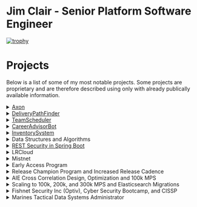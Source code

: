 
# Jim Clair - Senior Platform Software Engineer

[![trophy](https://github-profile-trophy.vercel.app/?username=ryo-ma&theme=onedark)](https://github.com/ryo-ma/github-profile-trophy)

# Projects

Below is a list of some of my most notable projects.  Some projects are proprietary and are therefore described using only with already publically available information.

<details><summary><href>
<a href="https://logrhythm.com/products/logrhythm-axon/">Axon</a></summary>


<blockquote>A proprietary greenfield rewrite of LogRhythm's core data security analytics product as a highly scalable, highly available, multi-cloud/on-prem hybrid multi-tenant security intelligence and event management system.</br> 

In 2019 two architects and I (the platform engineering lead) set out to rebuild Logrhythm's core SIEM as a cloud first platform.  For the next three years, following cloud native industry best practices, we began designing, building, testing, hiring, teaching and evangelizing the new platform while delivering on a very tight timeline.  The Axon platform went GA on Oct. 2022.</br>

I was responsible for the creation of an enterprise platform as well as hiring and leading a Team of Senor level engineers.  By the time I left we had a team of 6 engineers, a PO, and a manager.  And another team of 7 SRE engineers that we were tasked with onboarding, training and mentoring.</br>

<details><summary><b>Design Principals</b></summary><blockquote>
  
  <details><summary>GitOps, CI/CD and Infrastructure As Code</summary>
  
  <ul>
   <li>Infrastructure, pipeline, services, configuration, environments and platform should all be code.  Why? For the single source of truth, visibility, collaboration, versioning, security and auditing that a central VCS can provide.  It forces you to introduce developer tools to non-developers, which is tough but worth it in the end because it lends well to collaborating in globally distributed work force.</li>  
  <li>Atomic commits = atomic versions which enables intelligent service deployments (rollforward/rollback).</li>
  <li> Most VCS systems include deep integrations for CI/CD tools, i.e github actions to build a full SDLC out of parallelizable, on-demand, asynchronous workflows for continuously building, testing, scanning, releasing, deploying and promoting services.  The chosen CI/CD tool should allow for custom runtime.</li>
  </ul>
  </details>
  
  <details><summary>Service Design</summary>
  <ul>
  <li> The platform will combine both synchronous and asynchronous architectures with a preference given to asynchronous services that can be parallelized and stateless.  Stateless svcs are much cheaper as they can easily scale on-demand and because they have no state to track, store, or recover after an unexpected issue these services are easier and cheaper to manage.  For services that require state, the details of that state like how it is stored, retrieved, and processed should be abstracted away from any other entity outside of the service's namespace.  If another entity is dependent on knowledge derived from another service's state it should go through the services API.  Isolating access all stateful service's data to an audited API we can better enforce security policies, schemas and validations around how that information will be shared and referred to while keeping other REST clients unaware of the details of how the data or algorithms functioned internal to the service.</li>
  <li> The chosen language must be widely used in enterprise computing</li>
  </ul>
  </details>
    
  <details><summary>API First</summary>
  <ul>
  <li> The platform should be able to receive and respond quickly to very large fluctuating volumes of data from remote connections.  As well as support concurrent, and geographically sparse connections from users of any externally exposed APIs and UIs.  Both types of connections should be scalable, load balanced, and deployable to MOST global regions.</li>
  <li> Data sent should be stored and replicated to a distributed and highly available datastore.</li>
  <li> The service should be highly available starting at three 99.9's and moving to four 99.99% uptime with monitoring.</li>
  <li> All connections must be encrypted, authenticated and authorized by an apikey or jwt</li>
  </ul>
  </details>
    
  <details><summary>Opensource First</summary>
   
   > :warning: **Section Under Construction - Jim C - 1/17/23**

  </details>

   <details><summary>Container First</summary>
   
   > :warning: **Section Under Construction - Jim C - 1/17/23**

   </details>

   <details><summary>DevSecOps</summary>
   
   > :warning: **Section Under Construction - Jim C - 1/17/23**

  </details>
  
  </blockquote>
  </details>

  <details><summary><b>Contributions</b></summary>
  <blockquote>
  <details><summary>Terraform</summary>
    Building and Designing our AWS infrastructure's base layer was one my first big projects for Axon.  We chose Terraform because of our need to support multiple clouds and on-prem, the teams familiarity with the technology, and Pulumi/CDK solutions weren't very mature yet.  Drawing on past experience from the LRCloud project and recent research I proposed a reusable multi-layer modular design connected together by Terragrunt.    Example layers would be global, vpc, and subnet.  Terragrunt is excellent for reducing duplicate code following DRY principals and allowed us to more easily compose all of our modules and layers into a single command.  We authored many new modules and combined them with upstream opensource modules to create our AWS accounts, ELB, Route53, gateways, IAM, VPC, S3, ECR, and security groups.  All necessary components of infrastructure for laying down self-managed kubernetes clusters.  We then wired the Terraform layer to output to json so we could consume it and feed it into our kubernetes layer allowing for integration and decoupling.  Our Terraform layer for Axon was so successful we used and extended it to migrate the newly procured Mistnet product into LogRhythm's AWS footprint a year later.
  </details>
  <details><summary>AWS</summary>
  
  > :warning: **Section Under Construction - Jim C - 1/19/23**
  </details>
  </blockquote>
</blockquote>
</details>

<details><summary><href>
<a href="https://github.com/jamesclair/DeliveryPathFinder">DeliveryPathFinder</a></summary>

DeliveryPathFinder is a python application that I chose to build in for my Data Structures and Algorithms 2 course while attaining my B.S. in CS. This program provides a shortest path solution for delivering a truck load of packages given their distance from a hub distribution center in Utah. To solve this my algorithm of choice was implementing Dijkstra shortest path algorithm.  The intention of this project wasn't to build the cleanest most re-usable code, it was instead to solve a complex problem with dynamic programming and self-adjusting data structures in the most efficient way possible.  There were much easier projects to pick from, however I wanted to really challenge my ability to understand complex graph traversals and other advanced DSA concepts.  If I have time in the future I would love to refactor this project using the clean code and software design principals that I have gained since this project.  There is certainly room for more named functions, less nested loops, tests, logging, and more efficient lookups, but it was never originally intended to be a long-lived/maintained project.
</details>

<details><summary><href>
<a href="https://github.com/jamesclair/TeamScheduler">TeamScheduler</a></summary>
TeamScheduler is a Java application I created for my B.S. in Computer Science. The project was meant to demonstrate competency in object oriented patterns, lambda functional programming, SQL/JDBC integration, encapsulation, abstraction, exception handling, APIs, Internationalization/Localization, Java and JavaFX.  This project implements a combination of the MVC, DAO, factory, and singleton software design patterns.

TeamScheduler is an extendable application that a global service team could use for scheduling, tracking and reporting of customer appointments.
</details>

<details><summary><href>
<a href="https://github.com/jamesclair/CareerAdvisorBot">CareerAdvisorBot</a></summary>

> :warning: **Section Under Construction - Jim C - 1/17/23**

</details>

<details><summary><href>
<a href="https://github.com/jamesclair/InventorySystem">InventorySystem</a></summary>
InventorySystem was a java app I built while learning JavaFX and MVC patterns.  (*It was the precursor to TeamScheduler project above.*)

</details>

<details><summary>Data Structures and Algorithms</summary>

- [AlmostIncreasingSequenceAlgorithm](https://github.com/jamesclair/AlmostIncreasingSequenceAlgorithm)
- [unlivable_rooms_algorithm](https://github.com/jamesclair/unlivable_rooms_algorithm)
- [find_longest_strings_algorithm](https://github.com/jamesclair/find_longest_strings_algorithm)
- [common_letter_counter_algorithm](https://github.com/jamesclair/common_letter_counter_algorithm)
- [integer_halves_sum_comparer](https://github.com/jamesclair/integer_halves_sum_comparer)
</details>

<details><summary><a href="https://github.com/jamesclair/user_store">REST Security in Spring Boot</a></summary>

> :warning: **Section Under Construction - Jim C - 1/17/23**

</details>

<details><summary>LRCloud</summary>

> :warning: **Section Under Construction - Jim C - 1/19/23**
</details>

<details><summary>Mistnet</summary>

> :warning: **Section Under Construction - Jim C - 1/19/23**
</details>


<details><summary>Early Access Program</summary>

> :warning: **Section Under Construction - Jim C - 1/19/23**
</details>

<details><summary>Release Champion Program and Increased Release Cadence</summary>

At this point my reputation for solving large complex issues was getting noticed and after speaking with the Co-Founder of LogRhythm Chris Peterson about the state of our releases and the future of DevOps, he asked me to become the new Global Technical Release Manager for LogRhythm.  This role was a hands-on technical role that would be focused on providing early feedback, product expertise, re-building our early access program, and standardizing your agile release processes across the entire company.  The first big project my Partner Crystal Gregory and I worked on was the Release Champion program.  This was a volunteer based program in which engineers PS, Sales, and Support would choose to champion an area of the product that aligned with an engineering team/product area.  Crystal or I would host a meeting between the champions and the engineering teams each sprint and new features, bugs, questions, and news would be discussed, planned, and documented.  According to our datasets we more than tripled our the internal content contributions, improved inter-org relationships, and chopped our Release Cycle down from almost a year to 6 months just by improving the way that we worked together.
</details>
  
<details><summary>AIE Cross Correlation Design, Optimization and 100k MPS</summary>

While we had bought ourselves time with the ES migration, this was only the beginning though as our largest Advanced Intelligence Engine, an LR patented near-realtime streaming analytics service was only rated for 75k and its job was to correlate logs from one device with a log from any other device on network and determine if it was suspicious behavior or violated a security policies.  While the AIE was an amazing feat of data science and engineering it had one major problem it was never designed to horizontally scale.  The next year, I worked to optimize our largest clients and come up with the AIE cross correlation design best practices, which gave customers a process by which they could overtime create natural groups of log streams to be sent to dedicated AIEs in order to meet specific use cases.  This was achievable by finding a non-documented feature in the code which allowed you to filter which data went to which AIE based on the rules it hosted and the types of log data needed to satisfy it.  Overtime use cases that required similar log mixes could be grouped together and sent to a single AIE.  This lead to better filtering and more efficient workloads and allowing us to achieve over 100k per AIE as well as simplify data routing for customers with thousands of rules and use cases.

</details>

<details><summary>Scaling to 100k, 200k, and 300k MPS and Elasticsearch Migrations</summary>

After 8 months as a SIEM engineer, I developed a good reputation with folks at LogRhythm and they negotiated my transfer and moved me to Colorado to become a Senior Enterprise Consultant and Team Lead.  I led a team of enterprise engineers that helped LogRhythm's largest customers like Mayo Clinic and Cargill design and build out huge Security Operations Centers centered around the LogRhythm SIEM.  Our team helped save several accounts that were struggling due to the original product's ability to scale beyond a certain point.  First issue, we were on Microsoft SQL for both our log manager and platform manager datastores, which was switching to a per core license model that would significantly impact our margins and a.  The log databases were the first bottleneck where large and complex queries were becoming too slow and we were exhausting our workarounds.  After our team convinced the business that in order to scale to the needed volume and still have a valuable product we needed more durability, horizontal scaling, read throughput, load balancing, and time-series friendly datastore.  The business chose Elasticsearch, where we spent the next 2 years re-architecting, expanding, and migrating all customers to using Elasticsearch.  This lead our customer's to be able to break Logrhythm's barrier of 100k, 200k, 300k Messages Per Second processing, and 75k indexing.

</details>
  
<details><summary>Fishnet Security Inc (Optiv), Cyber Security Bootcamp, and CISSP</summary>
  
After an honorable discharge, I started working at Fishnet Security (Now known as Optiv) as an Escalations Engineer to help enterprise customers managing and maintaining their perimeter security systems, like firewalls, proxies, vpns, routers, and load balancers.   I also attended night school at this time where I earned certifications in Microsoft, Cisco, CompTia, Palo Alto, Checkpoint, Bluecoat, Juniper.  After six years in the industry, I was able to attain my CISSP and  asked to join the SIEM team where I helped deploy, update, and manage LogRhythm, HP arcsight, and IBM Qradar products.  This required lots of log management, data analysis, security best practices, and large system solution engineering.
  
</details>  

<details><summary>Marines Tactical Data Systems Administrator</summary>

I started out as a Systems Administrator in the Marines, where I gained a foundation for deploying, managing, and updating enterprise IT stacks.  Lots of Unix/Windows Server, Access, Networking, Security, and Database Administration.  I was billeted as the ops manager, received Top of my Class, a meritorious promotion, and 2 Col coins for large scale service pack roll outs.
  
</details>
